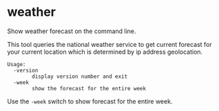 # weather

Show weather forecast on the command line.

This tool queries the national weather service to get current forecast for your current location which is determined by ip address geolocation.

    Usage:
      -version
            display version number and exit
      -week
            show the forecast for the entire week

Use the `-week` switch to show forecast for the entire week.
